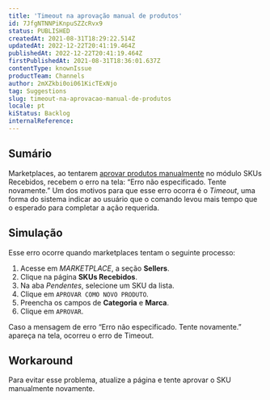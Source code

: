 ```yaml
---
title: 'Timeout na aprovação manual de produtos'
id: 7JfgNTNNPiKnpuSZZcRvx9
status: PUBLISHED
createdAt: 2021-08-31T18:29:22.514Z
updatedAt: 2022-12-22T20:41:19.464Z
publishedAt: 2022-12-22T20:41:19.464Z
firstPublishedAt: 2021-08-31T18:36:01.637Z
contentType: knownIssue
productTeam: Channels
author: 2mXZkbi0oi061KicTExNjo
tag: Suggestions
slug: timeout-na-aprovacao-manual-de-produtos
locale: pt
kiStatus: Backlog
internalReference: 
---
```


## Sumário

Marketplaces, ao tentarem [aprovar produtos manualmente](https://help.vtex.com/pt/tutorial/manual-sku-cataloging--tutorials_396) no módulo SKUs Recebidos, recebem  o erro na tela: “Erro não especificado. Tente novamente.” Um dos motivos para que esse erro ocorra é o _Timeout_, uma forma do sistema indicar ao usuário que o comando levou mais tempo que o esperado para completar a ação requerida. 


## Simulação

Esse erro ocorre quando marketplaces tentam o seguinte processo:

1. Acesse em *MARKETPLACE*, a seção __Sellers__.  
2. Clique na página  __SKUs Recebidos__.   
3. Na aba *Pendentes*, selecione um SKU da lista.  
4. Clique em `APROVAR COMO NOVO PRODUTO`.  
5. Preencha os campos de __Categoria__ e __Marca__.   
6. Clique em `APROVAR`.      

Caso a mensagem de erro  “Erro não especificado. Tente novamente.” apareça na tela, ocorreu o erro de Timeout.   


## Workaround

Para evitar esse problema, atualize a página e tente aprovar o SKU manualmente novamente.


